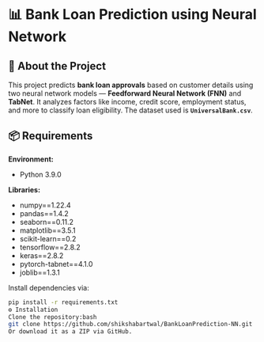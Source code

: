 # 📊 Bank Loan Prediction using Neural Network

## 📌 About the Project  
This project predicts **bank loan approvals** based on customer details using two neural network models — **Feedforward Neural Network (FNN)** and **TabNet**. It analyzes factors like income, credit score, employment status, and more to classify loan eligibility. The dataset used is **`UniversalBank.csv`**.
## 📦 Requirements  

**Environment:**  
- Python 3.9.0

**Libraries:**  
- numpy==1.22.4  
- pandas==1.4.2  
- seaborn==0.11.2  
- matplotlib==3.5.1  
- scikit-learn==0.2  
- tensorflow==2.8.2  
- keras==2.8.2  
- pytorch-tabnet==4.1.0  
- joblib==1.3.1  

Install dependencies via:
```bash
pip install -r requirements.txt
⚙️ Installation
Clone the repository:bash
git clone https://github.com/shikshabartwal/BankLoanPrediction-NN.git
Or download it as a ZIP via GitHub.
